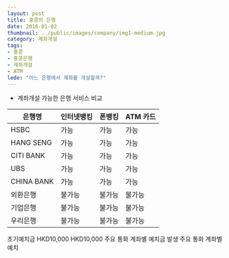 ```yaml
---
layout: post
title: 홍콩의 은행
date: 2016-01-02
thumbnail: ../public/images/company/img1-medium.jpg
category: 계좌개설
tags:
- 홍콩
- 홍콩은행
- 계좌개설
- ATM
lede: "어느 은행에서 계좌를 개설할까?"
---
```


- 계좌개설 가능한 은행 서비스 비교

|은행명|인터넷뱅킹|폰뱅킹|ATM 카드|
|---|---|---|---|
|HSBC|가능|가능|가능|
|HANG SENG|가능|가능|가능|
|CITI BANK|가능|가능|가능|
|UBS|가능|가능|가능|
|CHINA BANK|가능|가능|가능|
|외환은행|불가능|불가능|불가능|
|기업은행|불가능|불가능|불가능|
|우리은행|불가능|불가능|불가능|

초기예치금	HKD10,000	HKD10,000	주요 통화 계좌별 예치금 발생	주요 통화 계좌별 예치
